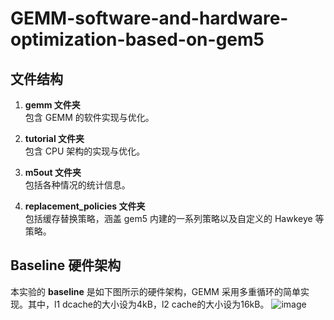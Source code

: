 # GEMM-software-and-hardware-optimization-based-on-gem5

## 文件结构
1. **gemm 文件夹**  
   包含 GEMM 的软件实现与优化。

2. **tutorial 文件夹**  
   包含 CPU 架构的实现与优化。

3. **m5out 文件夹**  
   包括各种情况的统计信息。

4. **replacement_policies 文件夹**  
   包括缓存替换策略，涵盖 gem5 内建的一系列策略以及自定义的 Hawkeye 等策略。

## Baseline 硬件架构

本实验的 **baseline** 是如下图所示的硬件架构，GEMM 采用多重循环的简单实现。其中，l1 dcache的大小设为4kB，l2 cache的大小设为16kB。
![image](https://github.com/user-attachments/assets/9069fb79-53e0-4020-8355-898450be8177)

